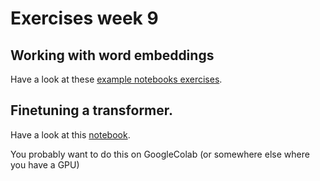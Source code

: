 # Exercises week 9

## Working with word embeddings 

Have a look at these [example notebooks exercises](../../week08/exercises).

## Finetuning a transformer.

Have a look at this  [notebook](../../../modules/machinelearning-text-exercises/transformers_bert_classification.ipynb).

You probably want to do this on GoogleColab (or somewhere else where you have a GPU)
